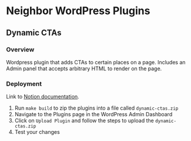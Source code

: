 # Neighbor WordPress Plugins

## Dynamic CTAs

### Overview

Wordpress plugin that adds CTAs to certain places on a page. Includes an Admin panel that accepts arbitrary HTML to render on the page.

### Deployment

Link to [Notion documentation](https://www.notion.so/neighborstorage/Dynamic-Blog-CTAs-8a8fd8fb037b40539e8d6ead9d0238f9).

1. Run `make build` to zip the plugins into a file called `dynamic-ctas.zip`
1. Navigate to the Plugins page in the WordPress Admin Dashboard
1. Click on `Upload Plugin` and follow the steps to upload the `dynamic-ctas.zip`
1. Test your changes

